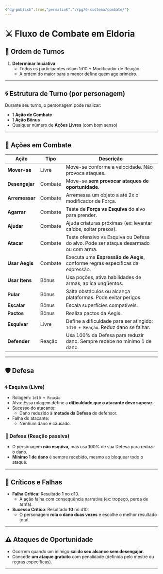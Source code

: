 ```yaml
---
{"dg-publish":true,"permalink":"/rpg/6-sistema/combate/"}
---
```


# ⚔️ Fluxo de Combate em Eldoria

## 🔁 Ordem de Turnos

1. **Determinar Iniciativa**
   - Todos os participantes rolam 1d10 + Modificador de Reação.
   - A ordem do maior para o menor define quem age primeiro.

---

## 🌀 Estrutura de Turno (por personagem)

Durante seu turno, o personagem pode realizar:

- 1 **Ação de Combate**
- 1 **Ação Bônus**
- Qualquer número de **Ações Livres** (com bom senso)

---

## 🧭 Ações em Combate

| Ação           | Tipo    | Descrição                                                                           |
| -------------- | ------- | ----------------------------------------------------------------------------------- |
| **Mover-se**   | Livre   | Move-se conforme a velocidade. Não provoca ataques.                                 |
| **Desengajar** | Combate | Move-se **sem provocar ataques de oportunidade**.                                   |
| **Arremessar** | Combate | Arremessa um objeto a até 2x o modificador de Força.                                |
| **Agarrar**    | Combate | Teste de **Força vs Esquiva** do alvo para prender.                                 |
| **Ajudar**     | Combate | Ajuda criaturas próximas (ex: levantar caídos, soltar presos).                      |
| **Atacar**     | Combate | Teste ofensivo vs Esquiva ou Defesa do alvo. Pode ser ataque desarmado ou com arma. |
| **Usar Aegis** | Combate | Executa uma **Expressão de Aegis**, conforme regras específicas da expressão.       |
| **Usar Itens** | Bônus   | Usa poções, ativa habilidades de armas, aplica ungüentos.                           |
| **Pular**      | Bônus   | Salta obstáculos ou alcança plataformas. Pode evitar perigos.                       |
| **Escalar**    | Bônus   | Escala superfícies compatíveis.                                                     |
| **Pactos**     | Bônus   | Realiza pactos da Aegis.                                                            |
| **Esquivar**   | Livre   | Define a dificuldade para ser atingido: `1d10 + Reação`. Reduz dano se falhar.      |
| **Defender**   | Reação  | Usa 100% da Defesa para reduzir dano. Sempre recebe no mínimo 1 de dano.            |

---

## 🛡️ Defesa

### 🌀 Esquiva (Livre)
- Rolagem: `1d10 + Reação`
- Alvo: Essa rolagem define a **dificuldade que o atacante deve superar**.
- Sucesso do atacante:
  - Dano reduzido à **metade da Defesa** do defensor.
- Falha do atacante:
  - Nenhum dano é causado.

### 🧱 Defesa (Reação passiva)
- O personagem **não esquiva**, mas usa 100% de sua Defesa para reduzir o dano.
- **Mínimo 1 de dano** é sempre recebido, mesmo ao bloquear todo o ataque.

---

## 🎲 Críticos e Falhas

- **Falha Crítica**: Resultado **1** no d10.
  - A ação falha com consequência narrativa (ex: tropeço, perda de arma).
- **Sucesso Crítico**: Resultado **10** no d10.
  - O personagem **rola o dano duas vezes** e escolhe o melhor resultado total.

---

## ⚠️ Ataques de Oportunidade

- Ocorrem quando um inimigo **sai do seu alcance sem desengajar**.
- Concede **um ataque gratuito** com penalidade (definida pelo mestre ou regras específicas).

---

